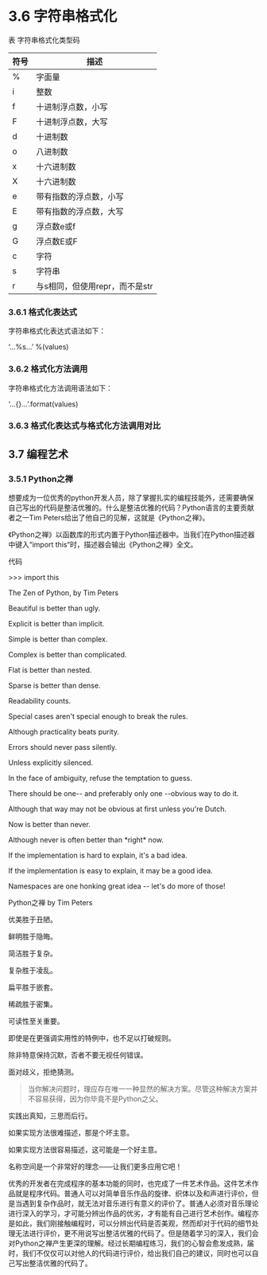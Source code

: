 # 3.6 字符串格式化


表 字符串格式化类型码

| 符号 | 描述                           |
|------|--------------------------------|
| %    | 字面量                         |
| i    | 整数                           |
| f    | 十进制浮点数，小写             |
| F    | 十进制浮点数，大写             |
| d    | 十进制数                       |
| o    | 八进制数                       |
| x    | 十六进制数                     |
| X    | 十六进制数                     |
| e    | 带有指数的浮点数，小写         |
| E    | 带有指数的浮点数，大写         |
| g    | 浮点数e或f                     |
| G    | 浮点数E或F                     |
| c    | 字符                           |
| s    | 字符串                         |
| r    | 与s相同，但使用repr，而不是str |

### 3.6.1 格式化表达式

字符串格式化表达式语法如下：

‘…%s…’ %(values)

### 3.6.2 格式化方法调用

字符串格式化方法调用语法如下：

‘…{}…’.format(values)

### 3.6.3 格式化表达式与格式化方法调用对比

## 3.7 编程艺术

### 3.5.1 Python之禅

想要成为一位优秀的python开发人员，除了掌握扎实的编程技能外，还需要确保自己写出的代码是整洁优雅的。什么是整洁优雅的代码？Python语言的主要贡献者之一Tim
Peters给出了他自己的见解，这就是《Python之禅》。

《Python之禅》以函数库的形式内置于Python描述器中。当我们在Python描述器中键入“import
this“时，描述器会输出《Python之禅》全文。

代码

\>\>\> import this

The Zen of Python, by Tim Peters

Beautiful is better than ugly.

Explicit is better than implicit.

Simple is better than complex.

Complex is better than complicated.

Flat is better than nested.

Sparse is better than dense.

Readability counts.

Special cases aren't special enough to break the rules.

Although practicality beats purity.

Errors should never pass silently.

Unless explicitly silenced.

In the face of ambiguity, refuse the temptation to guess.

There should be one-- and preferably only one --obvious way to do it.

Although that way may not be obvious at first unless you're Dutch.

Now is better than never.

Although never is often better than \*right\* now.

If the implementation is hard to explain, it's a bad idea.

If the implementation is easy to explain, it may be a good idea.

Namespaces are one honking great idea -- let's do more of those!

Python之禅 by Tim Peters

优美胜于丑陋。

鲜明胜于隐晦。

简洁胜于复杂。

复杂胜于凌乱。

扁平胜于嵌套。

稀疏胜于密集。

可读性至关重要。

即使是在更强调实用性的特例中，也不足以打破规则。

除非特意保持沉默，否者不要无视任何错误。

面对歧义，拒绝猜测。

>   当你解决问题时，理应存在唯一一种显然的解决方案。尽管这种解决方案并不容易获得，因为你毕竟不是Python之父。

实践出真知，三思而后行。

如果实现方法很难描述，那是个坏主意。

如果实现方法很容易描述，这可能是一个好主意。

名称空间是一个非常好的理念——让我们更多应用它吧！

优秀的开发者在完成程序的基本功能的同时，也完成了一件艺术作品。这件艺术作品就是程序代码。普通人可以对简单音乐作品的旋律、织体以及和声进行评价，但是当遇到复杂作品时，就无法对音乐进行有意义的评价了。普通人必须对音乐理论进行深入的学习，才可能分辨出作品的优劣，才有能有自己进行艺术创作。编程亦是如此，我们刚接触编程时，可以分辨出代码是否美观，然而却对于代码的细节处理无法进行评价，更不用说写出整洁优雅的代码了。但是随着学习的深入，我们会对Python之禅产生更深的理解。经过长期编程练习，我们的心智会愈发成熟，届时，我们不仅仅可以对他人的代码进行评价，给出我们自己的建议，同时也可以自己写出整洁优雅的代码了。
